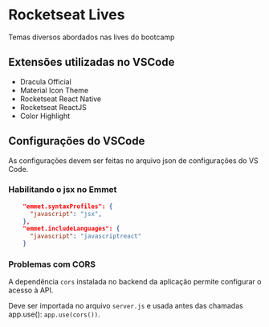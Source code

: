 # Rocketseat Lives

Temas diversos abordados nas lives do bootcamp

## Extensões utilizadas no VSCode

- Dracula Official
- Material Icon Theme
- Rocketseat React Native
- Rocketseat ReactJS
- Color Highlight

## Configurações do VSCode

As configurações devem ser feitas no arquivo json de configurações do VS Code.

### Habilitando o jsx no Emmet

```json
    "emmet.syntaxProfiles": {
      "javascript": "jsx",
    },
    "emmet.includeLanguages": {
      "javascript": "javascriptreact"
    }
```

### Problemas com CORS

A dependência `cors` instalada no backend da aplicação permite configurar o acesso à API.

Deve ser importada no arquivo `server.js` e usada antes das chamadas app.use():  `app.use(cors())`.

